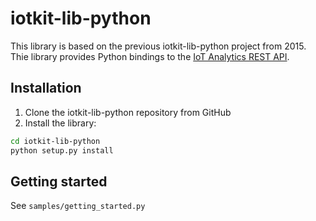# iotkit-lib-python
This library is based on the previous iotkit-lib-python project from 2015.
Thie library provides Python bindings to the [IoT Analytics REST API](https://github.com/enableiot/iotkit-api/wiki/Api-Home "").

## Installation
1. Clone the iotkit-lib-python repository from GitHub
2. Install the library:

``` bash
cd iotkit-lib-python
python setup.py install
```

## Getting started
See `samples/getting_started.py`
